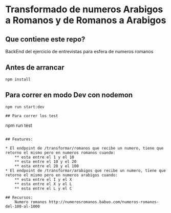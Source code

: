 # Transformado de numeros Arabigos a Romanos y de Romanos a Arabigos

## Que contiene este repo?

BackEnd del ejercicio de entrevistas para esfera de numeros romanos

## Antes de arrancar

```
npm install
```

## Para correr en modo Dev con nodemon

```
npm run start:dev

## Para correr los test

```
npm run test
```

## Features:

* El endpoint de /transformar/romanos que recibe un numero, tiene que retorno el mismo pero en numeros romanos cuando:
    ** esta entre el 1 y el 10
    ** esta entre el 10 y el 20
    ** esta entre el 20 y el 100
* El endpoint de /transformar/arabigos que recibe un numero, tiene que retorno el mismo pero en numeros arabigos cuando:
    ** esta entre el I y el X
    ** esta entre el X y el L
    ** esta entre el L y el C

## Recursos: 
    Numero romanos http://numerosromanos.babuo.com/numeros-romanos-del-100-al-1000